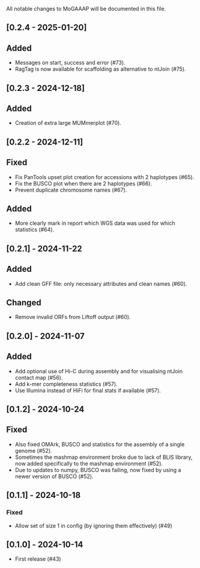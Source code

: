 All notable changes to MoGAAAP will be documented in this file.

## [0.2.4 - 2025-01-20]

## Added
- Messages on start, success and error (#73).
- RagTag is now available for scaffolding as alternative to ntJoin (#75).

## [0.2.3 - 2024-12-18]

## Added
- Creation of extra large MUMmerplot (#70).

## [0.2.2 - 2024-12-11]

## Fixed
- Fix PanTools upset plot creation for accessions with 2 haplotypes (#65).
- Fix the BUSCO plot when there are 2 haplotypes (#66).
- Prevent duplicate chromosome names (#67).

## Added
- More clearly mark in report which WGS data was used for which statistics (#64).

## [0.2.1] - 2024-11-22

## Added
- Add clean GFF file: only necessary attributes and clean names (#60).

## Changed
- Remove invalid ORFs from Liftoff output (#60).

## [0.2.0] - 2024-11-07

## Added
- Add optional use of Hi-C during assembly and for visualising ntJoin contact map (#56).
- Add k-mer completeness statistics (#57).
- Use Illumina instead of HiFi for final stats if available (#57).

## [0.1.2] - 2024-10-24

## Fixed
- Also fixed OMArk, BUSCO and statistics for the assembly of a single genome (#52).
- Sometimes the mashmap environment broke due to lack of BLIS library, now added specifically to the mashmap environment (#52).
- Due to updates to numpy, BUSCO was failing, now fixed by using a newer version of BUSCO (#52).

## [0.1.1] - 2024-10-18

### Fixed
- Allow set of size 1 in config (by ignoring them effectively) (#49)

## [0.1.0] - 2024-10-14

- First release (#43)
